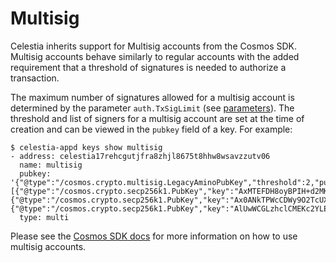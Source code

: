 # Multisig

Celestia inherits support for Multisig accounts from the Cosmos SDK. Multisig accounts behave similarly to regular accounts with the added requirement that a threshold of signatures is needed to authorize a transaction.

The maximum number of signatures allowed for a multisig account is determined by the parameter `auth.TxSigLimit` (see [parameters](./parameters.md)). The threshold and list of signers for a multisig account are set at the time of creation and can be viewed in the `pubkey` field of a key. For example:

```shell
$ celestia-appd keys show multisig
- address: celestia17rehcgutjfra8zhjl8675t8hhw8wsavzzutv06
  name: multisig
  pubkey: '{"@type":"/cosmos.crypto.multisig.LegacyAminoPubKey","threshold":2,"public_keys":[{"@type":"/cosmos.crypto.secp256k1.PubKey","key":"AxMTEFDH8oyBPIH+d2MKfCIY1yAsEd0HVekoPaAOiu9c"},{"@type":"/cosmos.crypto.secp256k1.PubKey","key":"Ax0ANkTPWcCDWy9O2TcUXw90Z0DxnX2zqPvhi4VJPUl5"},{"@type":"/cosmos.crypto.secp256k1.PubKey","key":"AlUwWCGLzhclCMEKc2YLEap9H8JT5tWq1kB8BagU1TVH"}]}'
  type: multi
```

Please see the [Cosmos SDK docs](https://github.com/cosmos/cosmos-sdk-docs/blob/ee7ad5945788cc057b80b125b86f7ba54d194192/versioned_docs/version-0.47/user/run-node/07-multisig-guide.md#L5) for more information on how to use multisig accounts.
